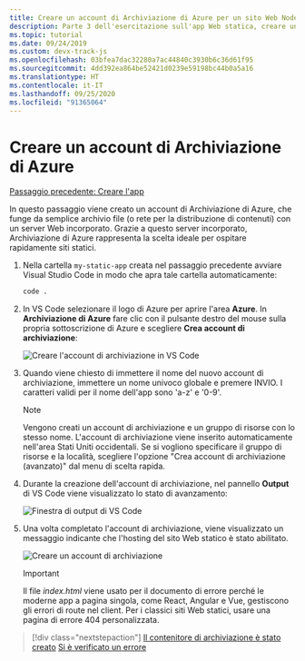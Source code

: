 ```yaml
---
title: Creare un account di Archiviazione di Azure per un sito Web Node.js statico da Visual Studio Code
description: Parte 3 dell'esercitazione sull'app Web statica, creare un account di Archiviazione di Azure
ms.topic: tutorial
ms.date: 09/24/2019
ms.custom: devx-track-js
ms.openlocfilehash: 03bfea7dac32280a7ac44840c3930b6c36d61f95
ms.sourcegitcommit: 4dd392ea864be52421d0239e59198bc44b0a5a16
ms.translationtype: HT
ms.contentlocale: it-IT
ms.lasthandoff: 09/25/2020
ms.locfileid: "91365064"
---
```

# <a name="create-an-azure-storage-account"></a>Creare un account di Archiviazione di Azure

[Passaggio precedente: Creare l'app](tutorial-vscode-static-website-node-02.md)

In questo passaggio viene creato un account di Archiviazione di Azure, che funge da semplice archivio file (o rete per la distribuzione di contenuti) con un server Web incorporato. Grazie a questo server incorporato, Archiviazione di Azure rappresenta la scelta ideale per ospitare rapidamente siti statici.

1. Nella cartella `my-static-app` creata nel passaggio precedente avviare Visual Studio Code in modo che apra tale cartella automaticamente:

    ```bash
    code .
    ```

1. In VS Code selezionare il logo di Azure per aprire l'area **Azure**. In **Archiviazione di Azure** fare clic con il pulsante destro del mouse sulla propria sottoscrizione di Azure e scegliere **Crea account di archiviazione**:

    ![Creare l'account di archiviazione in VS Code](media/static-website/create-storage-account.png)

1. Quando viene chiesto di immettere il nome del nuovo account di archiviazione, immettere un nome univoco globale e premere INVIO. I caratteri validi per il nome dell'app sono 'a-z' e '0-9'.

    > [!NOTE]
    > Vengono creati un account di archiviazione e un gruppo di risorse con lo stesso nome. L'account di archiviazione viene inserito automaticamente nell'area Stati Uniti occidentali. Se si vogliono specificare il gruppo di risorse e la località, scegliere l'opzione "Crea account di archiviazione (avanzato)" dal menu di scelta rapida.

1. Durante la creazione dell'account di archiviazione, nel pannello **Output** di VS Code viene visualizzato lo stato di avanzamento:

    ![Finestra di output di VS Code ](media/static-website/output-storage.png)

1. Una volta completato l'account di archiviazione, viene visualizzato un messaggio indicante che l'hosting del sito Web statico è stato abilitato.

    ![Creare un account di archiviazione](media/static-website/static-website-enabled-notification.png)

    > [!IMPORTANT]
    > Il file *index.html* viene usato per il documento di errore perché le moderne app a pagina singola, come React, Angular e Vue, gestiscono gli errori di route nel client. Per i classici siti Web statici, usare una pagina di errore 404 personalizzata.

> [!div class="nextstepaction"]
> [Il contenitore di archiviazione è stato creato](tutorial-vscode-static-website-node-04.md) [Si è verificato un errore](https://www.research.net/r/PWZWZ52?tutorial=node-deployment-staticwebsite&step=create-storage)
